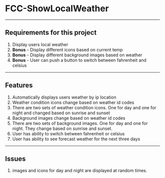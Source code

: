 # FCC-ShowLocalWeather

----

## Requirements for this project

1. Display users local weather
2. **Bonus** - Display different icons based on current temp
3. **Bonus** - Display different background images based on weather
4. **Bonus** - User can push a button to switch between fahrenheit and celsius

----

## Features
1. Automatically displays users weather by ip location
2. Weather condition icons change based on weather id codes
3. There are two sets of weather condition icons. One for day and one for night and changed based on sunrise and sunset
4. Background images change based on weather id codes
5. There are two sets of background images.  One for day and one for night.  They change based on sunrise and sunset.
6. User has ability to switch between fahrenheit or celsius
7. User has ability to see forecast weather for the next three days

----

## Issues
1. images and icons for day and night are displayed at random times.

